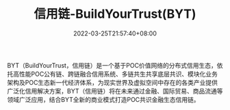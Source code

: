 ﻿---
weight: 
title: "信用链-BuildYourTrust(BYT)"
description: "BYT（BuildYourTrust，信用链）是一个基于POC价值网络的分布式信用生态，依托高性能POC公有链、跨链融合信用系统、多链共生共享底层共识、模块化业务架构及POC生态新一代经济体系..."
date: 2022-03-25T21:57:40+08:00
lastmod: 2022-03-25T16:45:40+08:00
draft: false
authors: ["Metabd"]
featuredImage: "xinyonglian-buildyourtrustbyt.webp"
link: ""
tags: ["数字代币","信用链-BuildYourTrust(BYT)"]
categories: ["navigation"]
navigation: ["数字代币"]
lightgallery: true
toc: true
pinned: false
recommend: false
recommend1: false
---
BYT（BuildYourTrust，信用链）是一个基于POC价值网络的分布式信用生态，依托高性能POC公有链、跨链融合信用系统、多链共生共享底层共识、模块化业务架构及POC生态新一代经济体系，为现实世界及虚拟空间中存在的各类产业提供广泛化信用解决方案，BYT（信用链）将在未来通过金融、国际贸易、商品流通等领域广泛应用，结合BYT全新的商业模式打造POC共识金融生态信用链。
